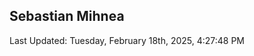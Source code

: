 <h2>Sebastian Mihnea</h2>

<!--RECENT_ACTIVITY:start-->
<!--RECENT_ACTIVITY:end-->
<!--RECENT_ACTIVITY:last_update-->
Last Updated: Tuesday, February 18th, 2025, 4:27:48 PM
<!--RECENT_ACTIVITY:last_update_end-->

<!---LOL-STATS-START-HERE--->
<!---LOL-STATS-END-HERE--->
